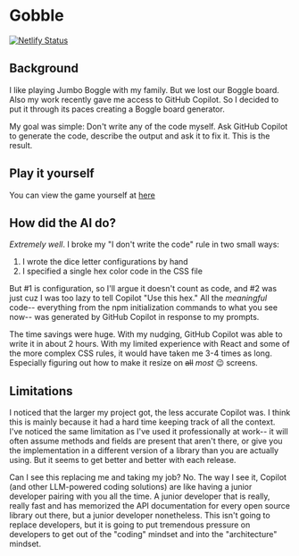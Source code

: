 # Gobble

[![Netlify Status](https://api.netlify.com/api/v1/badges/04e7125e-8d08-412e-9526-a0eb1acf0b48/deploy-status)](https://app.netlify.com/sites/gobble-game/deploys)

## Background

I like playing Jumbo Boggle with my family. But we lost our Boggle board. Also my work recently gave me access to GitHub Copilot. So I decided to put it through its paces creating a Boggle board generator.

My goal was simple: Don't write any of the code myself. Ask GitHub Copilot to generate the code, describe the output and ask it to fix it. This is the result.

## Play it yourself

You can view the game yourself at [here](https://gobble-game.netlify.app/)

## How did the AI do?

_Extremely well_. I broke my "I don't write the code" rule in two small ways:

1. I wrote the dice letter configurations by hand
2. I specified a single hex color code in the CSS file

But #1 is configuration, so I'll argue it doesn't count as code, and #2 was just cuz I was too lazy to tell Copilot "Use this hex." All the _meaningful_ code-- everything from the npm initialization commands to what you see now-- was generated by GitHub Copilot in response to my prompts.

The time savings were huge. With my nudging, GitHub Copilot was able to write it in about 2 hours. With my limited experience with React and some of the more complex CSS rules, it would have taken me 3-4 times as long. Especially figuring out how to make it resize on ~~all~~ _most_ 😉 screens.

## Limitations

I noticed that the larger my project got, the less accurate Copilot was. I think this is mainly because it had a hard time keeping track of all the context. I've noticed the same limitation as I've used it professionally at work-- it will often assume methods and fields are present that aren't there, or give you the implementation in a different version of a library than you are actually using. But it seems to get better and better with each release.

Can I see this replacing me and taking my job? No. The way I see it, Copilot (and other LLM-powered coding solutions) are like having a junior developer pairing with you all the time. A junior developer that is really, really fast and has memorized the API documentation for every open source library out there, but a junior developer nonetheless. This isn't going to replace developers, but it is going to put tremendous pressure on developers to get out of the "coding" mindset and into the "architecture" mindset.
